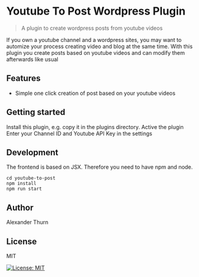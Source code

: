 # Youtube To Post Wordpress Plugin
> A plugin to create wordpress posts from youtube videos

If you own a youtube channel and a wordpress sites, you may want to automize your process creating video and blog at the same time. With this plugin you create posts based on youtube videos and can modify them afterwards like usual

## Features

* Simple one click creation of post based on your youtube videos 

## Getting started

Install this plugin, e.g. copy it in the plugins directory. 
Active the plugin
Enter your Channel ID and Youtube API Key in the settings

## Development

The frontend is based on JSX. Therefore you need to have npm and node. 

```
cd youtube-to-post
npm install
npm run start
````

## Author

Alexander Thurn


## License

MIT

[![License: MIT](https://img.shields.io/badge/License-MIT-yellow.svg)](https://opensource.org/licenses/MIT)

